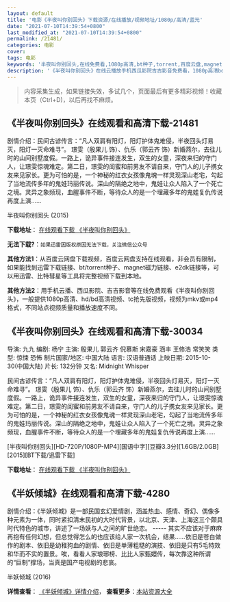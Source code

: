 ```yaml
---
layout: default
title: '电影《半夜叫你别回头》下载资源/在线播放/视频地址/1080p/高清/蓝光'
date: "2021-07-10T14:39:54+0800"
last_modified_at: "2021-07-10T14:39:54+0800"
permalink: /21481/
categories: 电影
cover:
tags: 电影
keywords: '半夜叫你别回头,在线免费看,1080p高清,bt种子,torrent,百度云盘,magnet,磁力链,迅雷下载资源'
description: '《半夜叫你别回头》在线云播放手机西瓜影院吉吉影音免费看，1080p高清bd/hd未删减完整版和tc抢先枪版，mkv/mp4格式，附带bt/torrent种子、magnet/磁力链、百度云盘、网盘资源迅雷下载链接'
---
```


>内容采集生成，如果链接失效，多试几个，页面最后有更多精彩视频！收藏本页（Ctrl+D)，以后再找不麻烦。


## 《半夜叫你别回头》在线观看和高清下载-21481

剧情介绍：民间古谚传言：“凡人双肩有阳灯，阳灯护体鬼难侵，半夜回头灯易灭，阳灯一灭命难寻”。 璟雯（殷果儿 饰）、仇乐（郭云齐 饰）新婚燕尔，去往儿时的山间别墅度假。一路上，诡异事件接连发生，双生的女童，深夜来归的守门人，让璟雯惊魂难定。第二日，璟雯的闺蜜和前男友不请自来，守门人的儿子携女友来见家长。更为可怕的是，一个神秘的红衣女孩像鬼魂一样灵现深山老宅，勾起了当地流传多年的鬼娃玛丽传说。深山的隔绝之地中，鬼娃让众人陷入了一个死亡之境。灵异之象频现，血腥事件不断，等待众人的是一个埋藏多年的鬼娃复仇传说再度上演……


半夜叫你别回头 (2015)

**下载地址**： [在线观看下载 《半夜叫你别回头》](https://www.btbtdy.me/btdy/dy1159.html) 


**无法下载?**：`如果迅雷因版权原因无法下载，关注微信公众号 `

**其他方法1**：从百度云网盘下载视频，百度云网盘支持在线观看，非会员有限制，如果能找到迅雷下载链接、bt/torrent种子、magnet磁力链接、e2dk链接等，可以用迅雷、比特彗星等工具将完整视频下载到本地。

**其他方法2**：用手机云播、西瓜影院、吉吉影音等在线免费观看《半夜叫你别回头》，一般提供1080p高清、hd/bd高清视频、tc抢先版视频，视频为mkv或mp4格式，不同站点视频质量和播放速度不同。


## 《半夜叫你别回头》在线观看和高清下载-30034

导演: 九九 编剧: 杨宁 主演: 殷果儿 郭云齐 倪慕斯 宋嘉豪 涵丰 王修浩 常笑笑 类型: 惊悚 恐怖 制片国家/地区: 中国大陆 语言: 汉语普通话 上映日期: 2015-10-30(中国大陆) 片长: 132分钟 又名: Midnight Whisper

民间古谚传言：“凡人双肩有阳灯，阳灯护体鬼难侵，半夜回头灯易灭，阳灯一灭命难寻”。 璟雯（殷果儿 饰）、仇乐（郭云齐 饰）新婚燕尔，去往儿时的山间别墅度假。一路上，诡异事件接连发生，双生的女童，深夜来归的守门人，让璟雯惊魂难定。第二日，璟雯的闺蜜和前男友不请自来，守门人的儿子携女友来见家长。更为可怕的是，一个神秘的红衣女孩像鬼魂一样灵现深山老宅，勾起了当地流传多年的鬼娃玛丽传说。深山的隔绝之地中，鬼娃让众人陷入了一个死亡之境。灵异之象频现，血腥事件不断，等待众人的是一个埋藏多年的鬼娃复仇传说再度上演……


[半夜叫你别回头][HD-720P/1080P-MP4][国语中字][豆瓣3.3分][1.6GB/2.0GB][2015][BT下载/迅雷下载]

**下载地址**： [在线观看下载 《半夜叫你别回头》](https://www.btdx8.com/torrent/midnight_whisper_2015.html) 


## 《半妖倾城》在线观看和高清下载-4280

剧情介绍：《半妖倾城》是一部民国玄幻爱情剧，涵盖热血、感情、奇幻、偶像多种元素为一体，同时紧扣清末民初的大时代背景，以北京、天津、上海这三个颇具时代特色的城市，讲述了一场妖与人之间的旷世绝恋。 ----- 其实不应该对于麻麻再抱有任何幻想，但总觉得怎么的也应该给人家一次机会，结果……依旧是苍白做作的剧本、依旧是幼稚狗血的剧情、依旧是单薄粗糙的演技、依旧是只有5毛特效和华而不实的置景。唉，看看人家琅琊榜、比比人家甄嬛传，每次靠这种所谓的“巨制”撑场，当真是国产电视剧的悲哀。


半妖倾城 (2016)

**详情查看**： [《半妖倾城》详情介绍](/movie/4280/)， **查看更多**：[本站资源大全](/movie/t/all/)

